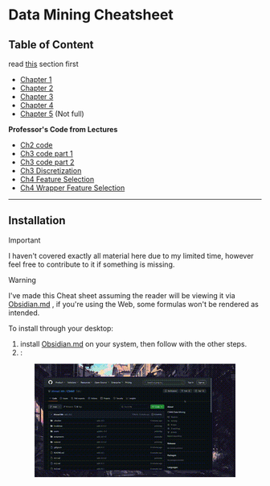 # Data Mining Cheatsheet
## Table of Content
read [this](#Installation) section first
- [Chapter 1](ch.1.md)
- [Chapter 2](ch.2.md)
- [Chapter 3](ch.3.md)
- [Chapter 4](ch.4.md)
- [Chapter 5](ch.5.md) (Not full)

**Professor's Code from Lectures**
- [Ch2 code](lecture-code/ch2-code.md)
- [Ch3 code part 1](lecture-code/ch3-code-pt.1.md)
- [Ch3 code part 2](lecture-code/ch3-code-pt.2.md)
- [Ch3 Discretization](lecture-code/ch3-discretization.md)
- [Ch4 Feature Selection](lecture-code/ch4-feature-sel.md)
- [Ch4 Wrapper Feature Selection](lecture-code/ch4-wrapper-sel.md)

---
## Installation
> [!IMPORTANT]
> I haven't covered exactly all material here due to my limited time, however feel free to contribute to it if something is missing.

> [!WARNING]
> I've made this Cheat sheet assuming the reader will be viewing it via [Obsidian.md](https://obsidian.md)  , if you're using the Web, some formulas won't be rendered as intended.

To install through your desktop:
1. install [Obsidian.md](https://obsidian.md) on your system, then follow with the other steps.
2. :

<div align="center">
<img src="assets/installation.gif" alt="Installing steps"> 
</div>